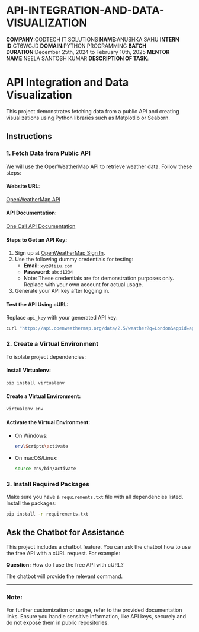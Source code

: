 # API-INTEGRATION-AND-DATA-VISUALIZATION

**COMPANY**:CODTECH IT SOLUTIONS
**NAME**:ANUSHKA SAHU
**INTERN ID**:CT6WGJD
**DOMAIN**:PYTHON PROGRAMMING
**BATCH DURATION**:December 25th, 2024 to February 10th, 2025
**MENTOR NAME**:NEELA SANTOSH KUMAR
**DESCRIPTION OF TASK**:
# API Integration and Data Visualization

This project demonstrates fetching data from a public API and creating visualizations using Python libraries such as Matplotlib or Seaborn.

## Instructions

### 1. Fetch Data from Public API
We will use the OpenWeatherMap API to retrieve weather data. Follow these steps:

#### Website URL:
[OpenWeatherMap API](https://openweathermap.org/api)

#### API Documentation:
[One Call API Documentation](https://openweathermap.org/api/one-call-3)

#### Steps to Get an API Key:
1. Sign up at [OpenWeatherMap Sign In](https://home.openweathermap.org/users/sign_in).
2. Use the following dummy credentials for testing:
   - **Email**: `xyz@tiiu.com`
   - **Password**: `abcd1234`
   - Note: These credentials are for demonstration purposes only. Replace with your own account for actual usage.
3. Generate your API key after logging in.

#### Test the API Using cURL:
Replace `api_key` with your generated API key:
```bash
curl "https://api.openweathermap.org/data/2.5/weather?q=London&appid=api_key"
```

### 2. Create a Virtual Environment
To isolate project dependencies:

#### Install Virtualenv:
```bash
pip install virtualenv
```

#### Create a Virtual Environment:
```bash
virtualenv env
```

#### Activate the Virtual Environment:
- On Windows:
  ```bash
  env\Scripts\activate
  ```
- On macOS/Linux:
  ```bash
  source env/bin/activate
  ```

### 3. Install Required Packages
Make sure you have a `requirements.txt` file with all dependencies listed. Install the packages:
```bash
pip install -r requirements.txt
```

## Ask the Chatbot for Assistance
This project includes a chatbot feature. You can ask the chatbot how to use the free API with a cURL request. For example:

**Question:** How do I use the free API with cURL?

The chatbot will provide the relevant command.

---

### Note:
For further customization or usage, refer to the provided documentation links. Ensure you handle sensitive information, like API keys, securely and do not expose them in public repositories.



